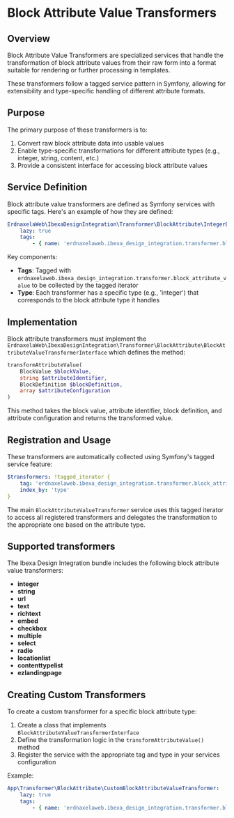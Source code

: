 # Block Attribute Value Transformers

## Overview

Block Attribute Value Transformers are specialized services that handle the transformation of block attribute values from their raw form into a format suitable for rendering or further processing in templates.

These transformers follow a tagged service pattern in Symfony, allowing for extensibility and type-specific handling of different attribute formats.

## Purpose

The primary purpose of these transformers is to:

1. Convert raw block attribute data into usable values
2. Enable type-specific transformations for different attribute types (e.g., integer, string, content, etc.)
3. Provide a consistent interface for accessing block attribute values

## Service Definition

Block attribute value transformers are defined as Symfony services with specific tags. Here's an example of how they are defined:

```yaml
ErdnaxelaWeb\IbexaDesignIntegration\Transformer\BlockAttribute\IntegerBlockAttributeValueTransformer:
    lazy: true
    tags:
        - { name: 'erdnaxelaweb.ibexa_design_integration.transformer.block_attribute_value', type: 'integer'}
```

Key components:
- **Tags**: Tagged with `erdnaxelaweb.ibexa_design_integration.transformer.block_attribute_value` to be collected by the tagged iterator
- **Type**: Each transformer has a specific type (e.g., 'integer') that corresponds to the block attribute type it handles

## Implementation

Block attribute transformers must implement the `ErdnaxelaWeb\IbexaDesignIntegration\Transformer\BlockAttribute\BlockAttributeValueTransformerInterface` which defines the method:

```php
transformAttributeValue(
    BlockValue $blockValue,
    string $attributeIdentifier,
    BlockDefinition $blockDefinition,
    array $attributeConfiguration
)
```

This method takes the block value, attribute identifier, block definition, and attribute configuration and returns the transformed value.

## Registration and Usage

These transformers are automatically collected using Symfony's tagged service feature:

```yaml
$transformers: !tagged_iterator { 
    tag: 'erdnaxelaweb.ibexa_design_integration.transformer.block_attribute_value', 
    index_by: 'type' 
}
```

The main `BlockAttributeValueTransformer` service uses this tagged iterator to access all registered transformers and delegates the transformation to the appropriate one based on the attribute type.

## Supported transformers

The Ibexa Design Integration bundle includes the following block attribute value transformers:

- **integer**
- **string**
- **url**
- **text**
- **richtext**
- **embed**
- **checkbox**
- **multiple**
- **select**
- **radio**
- **locationlist**
- **contenttypelist**
- **ezlandingpage**

## Creating Custom Transformers

To create a custom transformer for a specific block attribute type:

1. Create a class that implements `BlockAttributeValueTransformerInterface`
2. Define the transformation logic in the `transformAttributeValue()` method
3. Register the service with the appropriate tag and type in your services configuration

Example:
```yaml
App\Transformer\BlockAttribute\CustomBlockAttributeValueTransformer:
    lazy: true
    tags:
        - { name: 'erdnaxelaweb.ibexa_design_integration.transformer.block_attribute_value', type: 'custom_type'}
```
